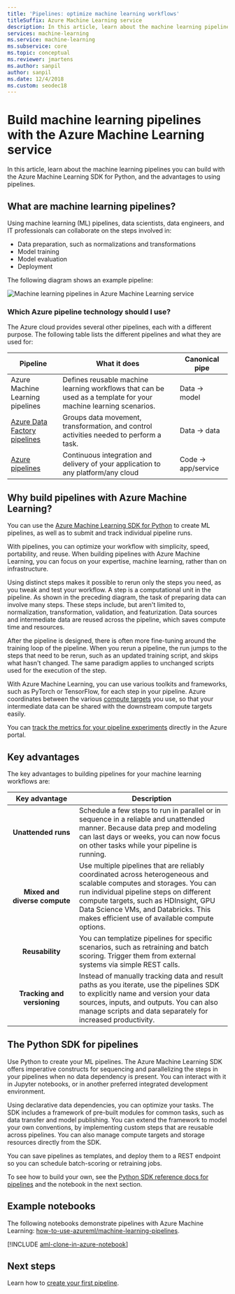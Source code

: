 ```yaml
---
title: 'Pipelines: optimize machine learning workflows'
titleSuffix: Azure Machine Learning service
description: In this article, learn about the machine learning pipelines you can build with the Azure Machine Learning SDK for Python and the advantages to using pipelines. Machine learning (ML) pipelines are used by data scientists to build, optimize, and manage their machine learning workflows.
services: machine-learning
ms.service: machine-learning
ms.subservice: core
ms.topic: conceptual
ms.reviewer: jmartens
ms.author: sanpil
author: sanpil
ms.date: 12/4/2018
ms.custom: seodec18
---
```


# Build machine learning pipelines with the Azure Machine Learning service

In this article, learn about the machine learning pipelines you can build with the Azure Machine Learning SDK for Python, and the advantages to using pipelines.

## What are machine learning pipelines?

Using machine learning (ML) pipelines, data scientists, data engineers, and IT professionals can collaborate on the steps involved in:
+ Data preparation, such as normalizations and transformations
+ Model training
+ Model evaluation
+ Deployment 

The following diagram shows an example pipeline:

![Machine learning pipelines in Azure Machine Learning service](./media/concept-ml-pipelines/pipelines.png)

### Which Azure pipeline technology should I use?

The Azure cloud provides several other pipelines, each with a different purpose. The following table lists the different pipelines and what they are used for:

| Pipeline | What it does | Canonical pipe |
| ---- | ---- | ---- |
| Azure Machine Learning pipelines | Defines reusable machine learning workflows that can be used as a template for your machine learning scenarios. | Data -> model |
| [Azure Data Factory pipelines](https://docs.microsoft.com/azure/data-factory/concepts-pipelines-activities) | Groups data movement, transformation, and control activities needed to perform a task.  | Data -> data |
| [Azure pipelines](https://azure.microsoft.com/services/devops/pipelines/) | Continuous integration and delivery of your application to any platform/any cloud  | Code -> app/service |

## Why build pipelines with Azure Machine Learning?

You can use the [Azure Machine Learning SDK for Python](#the-python-sdk-for-pipelines) to create ML pipelines, as well as to submit and track individual pipeline runs.

With pipelines, you can optimize your workflow with simplicity, speed, portability, and reuse. When building pipelines with Azure Machine Learning, you can focus on your expertise, machine learning, rather than on infrastructure.

Using distinct steps makes it possible to rerun only the steps you need, as you tweak and test your workflow. A step is a computational unit in the pipeline. As shown in the preceding diagram, the task of preparing data can involve many steps. These steps include, but aren't limited to, normalization, transformation, validation, and featurization. Data sources and intermediate data are reused across the pipeline, which saves compute time and resources. 

After the pipeline is designed, there is often more fine-tuning around the training loop of the pipeline. When you rerun a pipeline, the run jumps to the steps that need to be rerun, such as an updated training script, and skips what hasn't changed. The same paradigm applies to unchanged scripts used for the execution of the step. 

With Azure Machine Learning, you can use various toolkits and frameworks, such as PyTorch or TensorFlow, for each step in your pipeline. Azure coordinates between the various [compute targets](concept-azure-machine-learning-architecture.md) you use, so that your intermediate data can be shared with the downstream compute targets easily. 

You can [track the metrics for your pipeline experiments](https://docs.microsoft.com/azure/machine-learning/service/how-to-track-experiments) directly in the Azure portal. 

## Key advantages

The key advantages to building pipelines for your machine learning workflows are:

|Key advantage|Description|
|:-------:|-----------|
|**Unattended&nbsp;runs**|Schedule a few steps to run in parallel or in sequence in a reliable and unattended manner. Because data prep and modeling can last days or weeks, you can now focus on other tasks while your pipeline is running. |
|**Mixed and diverse compute**|Use multiple pipelines that are reliably coordinated across heterogeneous and scalable computes and storages. You can run individual pipeline steps on different compute targets, such as HDInsight, GPU Data Science VMs, and Databricks. This makes efficient use of available compute options.|
|**Reusability**|You can templatize pipelines for specific scenarios, such as retraining and batch scoring. Trigger them from external systems via simple REST calls.|
|**Tracking and versioning**|Instead of manually tracking data and result paths as you iterate, use the pipelines SDK to explicitly name and version your data sources, inputs, and outputs. You can also manage scripts and data separately for increased productivity.|

## The Python SDK for pipelines

Use Python to create your ML pipelines. The Azure Machine Learning SDK offers imperative constructs for sequencing and parallelizing the steps in your pipelines when no data dependency is present. You can interact with it in Jupyter notebooks, or in another preferred integrated development environment. 

Using declarative data dependencies, you can optimize your tasks. The SDK includes a framework of pre-built modules for common tasks, such as data transfer and model publishing. You can extend the framework to model your own conventions, by implementing custom steps that are reusable across pipelines. You can also manage compute targets and storage resources directly from the SDK.

You can save pipelines as templates, and deploy them to a REST endpoint so you can schedule batch-scoring or retraining jobs.

To see how to build your own, see the [Python SDK reference docs for pipelines](https://docs.microsoft.com/python/api/azureml-pipeline-core/?view=azure-ml-py) and the notebook in the next section.

## Example notebooks
 
The following notebooks demonstrate pipelines with Azure Machine Learning:  [how-to-use-azureml/machine-learning-pipelines](https://github.com/Azure/MachineLearningNotebooks/blob/master/how-to-use-azureml/machine-learning-pipelines).
 
[!INCLUDE [aml-clone-in-azure-notebook](../../../includes/aml-clone-for-examples.md)]

## Next steps

Learn how to [create your first pipeline](how-to-create-your-first-pipeline.md).
